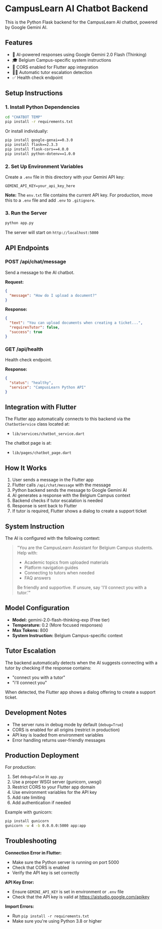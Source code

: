 # CampusLearn AI Chatbot Backend

This is the Python Flask backend for the CampusLearn AI chatbot, powered by Google Gemini AI.

## Features

- 🤖 AI-powered responses using Google Gemini 2.0 Flash (Thinking)
- 🎓 Belgium Campus-specific system instructions
- 🔄 CORS enabled for Flutter app integration
- 👨‍🏫 Automatic tutor escalation detection
- ✅ Health check endpoint

## Setup Instructions

### 1. Install Python Dependencies

```bash
cd "CHATBOT TEMP"
pip install -r requirements.txt
```

Or install individually:
```bash
pip install google-genai==0.3.0
pip install flask==2.3.3
pip install flask-cors==4.0.0
pip install python-dotenv==1.0.0
```

### 2. Set Up Environment Variables

Create a `.env` file in this directory with your Gemini API key:

```
GEMINI_API_KEY=your_api_key_here
```

**Note:** The `env.txt` file contains the current API key. For production, move this to a `.env` file and add `.env` to `.gitignore`.

### 3. Run the Server

```bash
python app.py
```

The server will start on `http://localhost:5000`

## API Endpoints

### POST /api/chat/message

Send a message to the AI chatbot.

**Request:**
```json
{
  "message": "How do I upload a document?"
}
```

**Response:**
```json
{
  "text": "You can upload documents when creating a ticket...",
  "requiresTutor": false,
  "success": true
}
```

### GET /api/health

Health check endpoint.

**Response:**
```json
{
  "status": "healthy",
  "service": "CampusLearn Python API"
}
```

## Integration with Flutter

The Flutter app automatically connects to this backend via the `ChatbotService` class located at:
- `lib/services/chatbot_service.dart`

The chatbot page is at:
- `lib/pages/chatbot_page.dart`

## How It Works

1. User sends a message in the Flutter app
2. Flutter calls `/api/chat/message` with the message
3. Python backend sends the message to Google Gemini AI
4. AI generates a response with the Belgium Campus context
5. Backend checks if tutor escalation is needed
6. Response is sent back to Flutter
7. If tutor is required, Flutter shows a dialog to create a support ticket

## System Instruction

The AI is configured with the following context:

> "You are the CampusLearn Assistant for Belgium Campus students. Help with:
> - Academic topics from uploaded materials
> - Platform navigation guides
> - Connecting to tutors when needed
> - FAQ answers
>
> Be friendly and supportive. If unsure, say 'I'll connect you with a tutor.'"

## Model Configuration

- **Model:** gemini-2.0-flash-thinking-exp (Free tier)
- **Temperature:** 0.2 (More focused responses)
- **Max Tokens:** 800
- **System Instruction:** Belgium Campus-specific context

## Tutor Escalation

The backend automatically detects when the AI suggests connecting with a tutor by checking if the response contains:
- "connect you with a tutor"
- "i'll connect you"

When detected, the Flutter app shows a dialog offering to create a support ticket.

## Development Notes

- The server runs in debug mode by default (`debug=True`)
- CORS is enabled for all origins (restrict in production)
- API key is loaded from environment variables
- Error handling returns user-friendly messages

## Production Deployment

For production:

1. Set `debug=False` in `app.py`
2. Use a proper WSGI server (gunicorn, uwsgi)
3. Restrict CORS to your Flutter app domain
4. Use environment variables for the API key
5. Add rate limiting
6. Add authentication if needed

Example with gunicorn:
```bash
pip install gunicorn
gunicorn -w 4 -b 0.0.0.0:5000 app:app
```

## Troubleshooting

**Connection Error in Flutter:**
- Make sure the Python server is running on port 5000
- Check that CORS is enabled
- Verify the API key is set correctly

**API Key Error:**
- Ensure `GEMINI_API_KEY` is set in environment or `.env` file
- Check that the API key is valid at https://aistudio.google.com/apikey

**Import Errors:**
- Run `pip install -r requirements.txt`
- Make sure you're using Python 3.8 or higher
